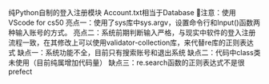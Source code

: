 纯Python自制的登入注册模块
Account.txt相当于Database
🚀注意：使用VScode for cs50
亮点一：使用了sys库中sys.argv，设置命令行和Input()函数两种输入账号的方式。
亮点二：系统前期判断输入严格，与现实中软件的登入注册流程一致，在其修改上可以使用validator-collection库，来代替re库的正则表达式
缺点一：系统功能不全，目前只有搜索账号和退出系统
缺点二：代码中class类未使用（目前纯属增加代码量）
缺点三：re.search函数的正则表达式不是很prefect
